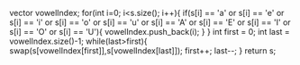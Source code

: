 vector<int> vowelIndex;
for(int i=0; i<s.size(); i++){
if(s[i] == 'a' or s[i] == 'e' or s[i] == 'i' or s[i] == 'o' or s[i] == 'u' or s[i] == 'A' or s[i] == 'E' or s[i] == 'I' or s[i] == 'O' or s[i] == 'U'){
vowelIndex.push_back(i);
}
}
int first = 0;
int last = vowelIndex.size()-1;
while(last>first){
swap(s[vowelIndex[first]],s[vowelIndex[last]]);
first++;
last--;
}
return s;